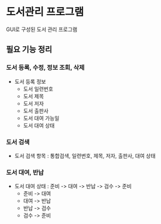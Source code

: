 # 도서관리 프로그램
GUI로 구성된 도서 관리 프로그램

## 필요 기능 정리
### 도서 등록, 수정, 정보 조회, 삭제 
- 도서 등록 정보
	* 도서 일련번호
	* 도서 제목
	* 도서 저자
	* 도서 출판사
	* 도서 대여 가능일
	* 도서 대여 상태 
	
### 도서 검색 
- 도서 검색 항목 : 통합검색, 일련번호, 제목, 저자, 출판사, 대여 상태 

### 도서 대여, 반납
- 도서 대여 상태 : 준비 -> 대여 -> 반납 -> 검수 -> 준비
	* 준비 -> 대여 
	* 대여 -> 반납
	* 반납 -> 검수 
	* 검수 -> 준비
	
	

